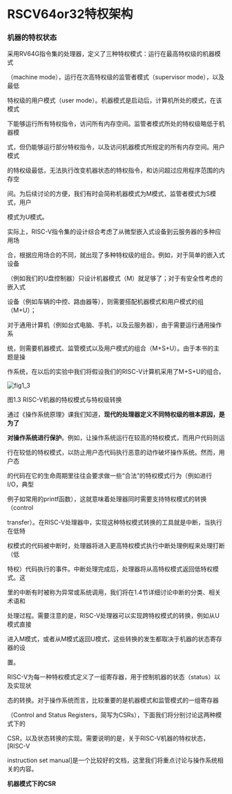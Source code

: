 # RSCV64or32特权架构

### 机器的特权状态

采用RV64G指令集的处理器，定义了三种特权模式：运行在最高特权级的机器模式

（machine mode），运行在次高特权级的监管者模式（supervisor mode），以及最低

特权级的用户模式（user mode）。机器模式是启动后，计算机所处的模式，在该模式

下能够运行所有特权指令，访问所有内存空间。监管者模式所处的特权级略低于机器模

式，但仍能够运行部分特权指令，以及访问机器模式所规定的所有内存空间。用户模式

的特权级最低，无法执行改变机器状态的特权指令，和访问超过应用程序范围的内存空

间。为后续讨论的方便，我们有时会简称机器模式为M模式，监管者模式为S模式，用户

模式为U模式。

实际上，RISC-V指令集的设计综合考虑了从微型嵌入式设备到云服务器的多种应用场

合，根据应用场合的不同，就出现了多种特权级的组合。例如，对于简单的嵌入式设备

（例如我们的U盘控制器）只设计机器模式（M）就足够了；对于有安全性考虑的嵌入式

设备（例如车辆的中控、路由器等），则需要搭配机器模式和用户模式的组（M+U）；

对于通用计算机（例如台式电脑、手机，以及云服务器），由于需要运行通用操作系

统，则需要机器模式、监管模式以及用户模式的组合（M+S+U）。由于本书的主题是操

作系统，在以后的实验中我们将假设我们的RISC-V计算机采用了M+S+U的组合。

![fig1_3](https://gitee.com/syivester/pke-doc/raw/master/pictures/fig1_3.png)

图1.3 RISC-V机器的特权模式与特权级转换

通过《操作系统原理》课我们知道，**现代的处理器定义不同特权级的根本原因，是为了**

**对操作系统进行保护**。例如，让操作系统运行在较高的特权模式，而用户代码则运

行在较低的特权模式，以防止用户态代码执行恶意的动作破坏操作系统。然而，用户态

的代码在它的生命周期里往往会要求做一些“合法”的特权模式行为（例如进行I/O，典型

例子如常用的printf函数），这就意味着处理器同时需要支持特权模式的转换（control 

transfer）。在RISC-V处理器中，实现这种特权模式转换的工具就是中断，当执行在低特

权模式的代码被中断时，处理器将进入更高特权模式执行中断处理例程来处理打断（低

特权）代码执行的事件。中断处理完成后，处理器将从高特权模式返回低特权模式。这

里的中断有时被称为异常或系统调用，我们将在1.4节详细讨论中断的分类、相关术语和

处理过程。需要注意的是，RISC-V处理器可以实现跨特权模式的转换，例如从U模式直接

进入M模式，或者从M模式返回U模式，这些转换的发生都取决于机器的状态寄存器的设

置。

RISC-V为每一种特权模式定义了一组寄存器，用于控制机器的状态（status）以及实现状

态的转换。对于操作系统而言，比较重要的是机器模式和监管模式的一组寄存器

（Control and Status Registers，简写为CSRs），下面我们将分别讨论这两种模式下的

CSR，以及状态转换的实现。需要说明的是，关于RISC-V机器的特权状态，[RISC-V 

instruction set manual]是一个比较好的文档，这里我们将重点讨论与操作系统相关的内容。



**机器模式下的CSR**

